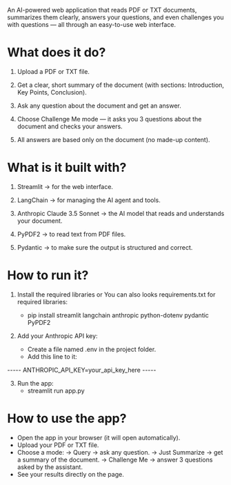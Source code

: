 An AI-powered web application that reads PDF or TXT documents, summarizes them clearly, answers your questions, and even challenges you with questions — all through an easy-to-use web interface.


# What does it do?

1. Upload a PDF or TXT file.

2. Get a clear, short summary of the document (with sections: Introduction, Key Points, Conclusion).

3. Ask any question about the document and get an answer.

4. Choose Challenge Me mode — it asks you 3 questions about the document and checks your answers.

5. All answers are based only on the document (no made-up content).



# What is it built with?

1. Streamlit → for the web interface.

2. LangChain → for managing the AI agent and tools.

3. Anthropic Claude 3.5 Sonnet → the AI model that reads and understands your document.

4. PyPDF2 → to read text from PDF files.

5. Pydantic → to make sure the output is structured and correct.



# How to run it?

1. Install the required libraries or You can also looks requirements.txt for required libraries:
   
   * pip install streamlit langchain anthropic python-dotenv pydantic PyPDF2

2.  Add your Anthropic API key:

    * Create a file named .env in the project folder.
    * Add this line to it:

   ----- ANTHROPIC_API_KEY=your_api_key_here -----

3.  Run the app:
    * streamlit run app.py



# How to use the app?

* Open the app in your browser (it will open automatically).
* Upload your PDF or TXT file.
* Choose a mode:
  -> Query → ask any question.
  -> Just Summarize → get a summary of the document.
  -> Challenge Me → answer 3 questions asked by the assistant.
* See your results directly on the page.